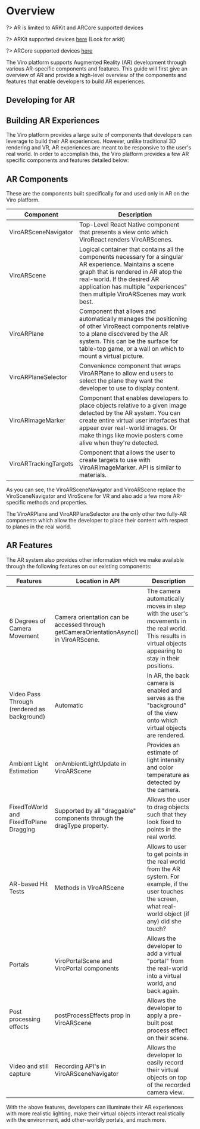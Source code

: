 # Overview

?> AR is limited to ARKit and ARCore supported devices

?> ARKit supported devices [here](https://developer.apple.com/library/archive/documentation/DeviceInformation/Reference/iOSDeviceCompatibility/DeviceCompatibilityMatrix/DeviceCompatibilityMatrix.html) (Look for arkit)

?> ARCore supported devices [here](https://developers.google.com/ar/discover/supported-devices)

The Viro platform supports Augmented Reality (AR) development through various AR-specific components and features. This guide will first give an overview of AR and provide a high-level overview of the components and features that enable developers to build AR experiences.

## Developing for AR
## Building AR Experiences
The Viro platform provides a large suite of components that developers can leverage to build their AR experiences. However, unlike traditional 3D rendering and VR, AR experiences are meant to be responsive to the user's real world. In order to accomplish this, the Viro platform provides a few AR specific components and features detailed below:

## AR Components
These are the components built specifically for and used only in AR on the Viro platform.

|Component	|Description|
|--|--|
|ViroARSceneNavigator	|Top-Level React Native component that presents a view onto which ViroReact renders ViroARScenes.|
|ViroARScene	|Logical container that contains all the components necessary for a singular AR experience. Maintains a scene graph that is rendered in AR atop the real-world. If the desired AR application has multiple "experiences" then multiple ViroARScenes may work best.|
|ViroARPlane	|Component that allows and automatically manages the positioning of other ViroReact components relative to a plane discovered by the AR system. This can be the surface for table-top game, or a wall on which to mount a virtual picture.|
|ViroARPlaneSelector	|Convenience component that wraps ViroARPlane to allow end users to select the plane they want the developer to use to display content.|
|ViroARImageMarker	|Component that enables developers to place objects relative to a given image detected by the AR system. You can create entire virtual user interfaces that appear over real-world images. Or make things like movie posters come alive when they're detected.|
|ViroARTrackingTargets	|Component that allows the user to create targets to use with ViroARImageMarker. API is similar to materials.|

As you can see, the ViroARSceneNavigator and ViroARScene replace the ViroSceneNavigator and ViroScene for VR and also add a few more AR-specific methods and properties.

The ViroARPlane and ViroARPlaneSelector are the only other two fully-AR components which allow the developer to place their content with respect to planes in the real world.

## AR Features
The AR system also provides other information which we make available through the following features on our existing components:

|Features|	Location in API	|Description|
|--|--|--|
|6 Degrees of Camera Movement|	Camera orientation can be accessed through getCameraOrientationAsync() in ViroARScene.|	The camera automatically moves in step with the user's movements in the real world. This results in virtual objects appearing to stay in their positions.|
|Video Pass Through (rendered as background)|	Automatic|	In AR, the back camera is enabled and serves as the "background" of the view onto which virtual objects are rendered.|
|Ambient Light Estimation	|onAmbientLightUpdate in ViroARScene|	Provides an estimate of light intensity and color temperature as detected by the camera.|
|FixedToWorld and FixedToPlane Dragging	|Supported by all "draggable" components through the dragType property.|	Allows the user to drag objects such that they look fixed to points in the real world.|
|AR-based Hit Tests	|Methods in ViroARScene|	Allows to user to get points in the real world from the AR system. For example, if the user touches the screen, what real-world object (if any) did she touch?|
|Portals	|ViroPortalScene and ViroPortal components|	Allows the developer to add a virtual "portal" from the real-world into a virtual world, and back again.|
|Post processing effects	|postProcessEffects prop in ViroARScene|	Allows the developer to apply a pre-built post process effect on their scene.|
|Video and still capture	|Recording API's in ViroARSceneNavigator|	Allows the developer to easily record their virtual objects on top of the recorded camera view.|

With the above features, developers can illuminate their AR experiences with more realistic lighting, make their virtual objects interact realistically with the environment, add other-worldly portals, and much more.